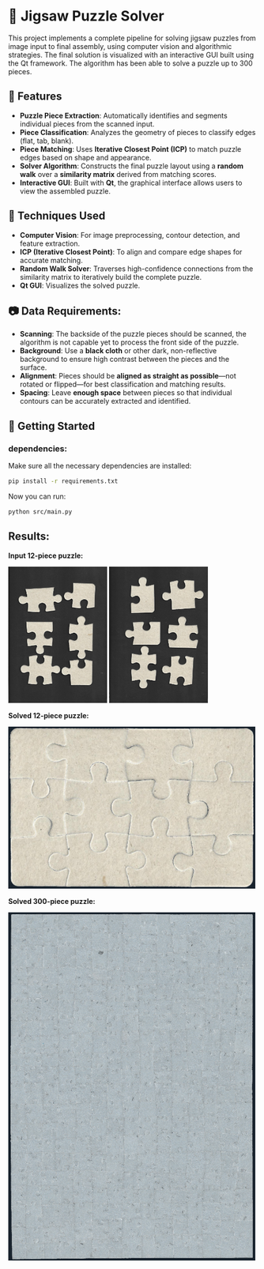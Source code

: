 # 🧩 Jigsaw Puzzle Solver

This project implements a complete pipeline for solving jigsaw puzzles from image input to final assembly, using computer vision and algorithmic strategies. The final solution is visualized with an interactive GUI built using the Qt framework. The algorithm has been able to solve a puzzle up to 300 pieces.

## 📌 Features

- **Puzzle Piece Extraction**: Automatically identifies and segments individual pieces from the scanned input.
- **Piece Classification**: Analyzes the geometry of pieces to classify edges (flat, tab, blank).
- **Piece Matching**: Uses **Iterative Closest Point (ICP)** to match puzzle edges based on shape and appearance.
- **Solver Algorithm**: Constructs the final puzzle layout using a **random walk** over a **similarity matrix** derived from matching scores.
- **Interactive GUI**: Built with **Qt**, the graphical interface allows users to view the assembled puzzle.

## 🧠 Techniques Used

- **Computer Vision**: For image preprocessing, contour detection, and feature extraction.
- **ICP (Iterative Closest Point)**: To align and compare edge shapes for accurate matching.
- **Random Walk Solver**: Traverses high-confidence connections from the similarity matrix to iteratively build the complete puzzle.
- **Qt GUI**: Visualizes the solved puzzle.

## 📷 Data Requirements:

- **Scanning**: The backside of the puzzle pieces should be scanned, the algorithm is not capable yet to process the front side of the puzzle.
- **Background**: Use a **black cloth** or other dark, non-reflective background to ensure high contrast between the pieces and the surface.
- **Alignment**: Pieces should be **aligned as straight as possible**—not rotated or flipped—for best classification and matching results.
- **Spacing**: Leave **enough space** between pieces so that individual contours can be accurately extracted and identified.


## 🚀 Getting Started

### dependencies:

Make sure all the necessary dependencies are installed:

```bash
pip install -r requirements.txt
```
Now you can run:

```bash
python src/main.py
```

## Results:
**Input 12-piece puzzle:**
<p float="left">
<img src="data/eda/1b.jpg" alt="Input 12-piece puzzle" width="200"/>
<img src="data/eda/2b.jpg" alt="Input 12-piece puzzle" width="200"/>
</p>

**Solved 12-piece puzzle:**

<img src="data/eda/eda_solved.png" alt="Solved 12-piece puzzle" width="500"/>

**Solved 300-piece puzzle:**

<img src="data/horse300/300_solved.png" alt="Solved 300-piece puzzle" width="500"/>
